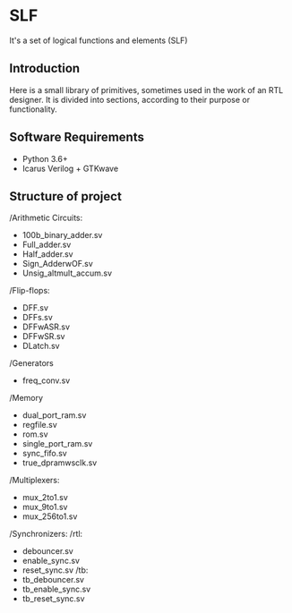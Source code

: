 # SLF
It's a set of logical functions and elements (SLF)

## Introduction

Here is a small library of primitives, sometimes used in the work of an RTL designer. 
It is divided into sections, according to their purpose or functionality.

## Software Requirements

* Python 3.6+
* Icarus Verilog + GTKwave

## Structure of project

/Arithmetic Circuits:
* 100b_binary_adder.sv
* Full_adder.sv
* Half_adder.sv
* Sign_AdderwOF.sv
* Unsig_altmult_accum.sv

/Flip-flops:
* DFF.sv
* DFFs.sv
* DFFwASR.sv
* DFFwSR.sv
* DLatch.sv

/Generators
* freq_conv.sv

/Memory
* dual_port_ram.sv
* regfile.sv
* rom.sv
* single_port_ram.sv
* sync_fifo.sv
* true_dpramwsclk.sv

/Multiplexers:
* mux_2to1.sv
* mux_9to1.sv
* mux_256to1.sv

/Synchronizers:
/rtl:
* debouncer.sv
* enable_sync.sv
* reset_sync.sv
/tb:
* tb_debouncer.sv
* tb_enable_sync.sv
* tb_reset_sync.sv
